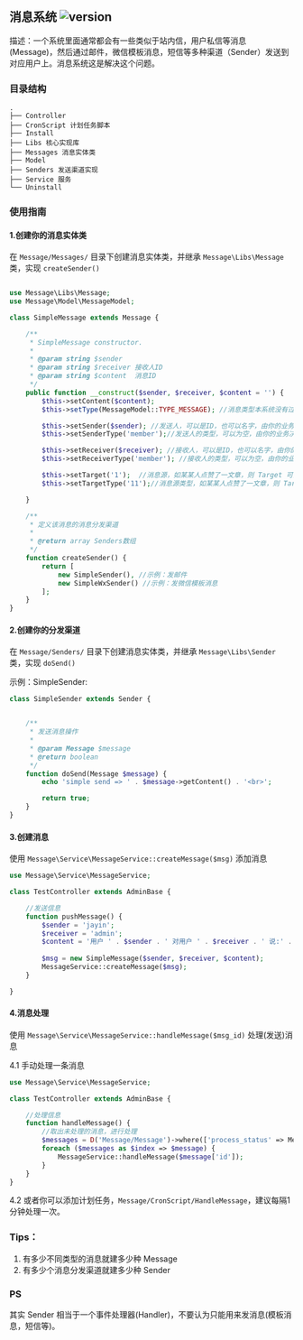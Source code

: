 ## 消息系统 ![version](https://img.shields.io/github/release/ztbcms/ztbcms-Message.svg?maxAge=36000)

描述：一个系统里面通常都会有一些类似于站内信，用户私信等消息(Message)，然后通过邮件，微信模板消息，短信等多种渠道（Sender）发送到对应用户上。消息系统这是解决这个问题。

### 目录结构

```
.
├── Controller
├── CronScript 计划任务脚本
├── Install 
├── Libs 核心实现库
├── Messages 消息实体类
├── Model 
├── Senders 发送渠道实现
├── Service 服务
└── Uninstall
```

### 使用指南

#### 1.创建你的消息实体类

在 `Message/Messages/` 目录下创建消息实体类，并继承 `Message\Libs\Message` 类，实现 `createSender()`

```php

use Message\Libs\Message;
use Message\Model\MessageModel;

class SimpleMessage extends Message {

    /**
     * SimpleMessage constructor.
     *
     * @param string $sender
     * @param string $receiver 接收人ID
     * @param string $content  消息ID
     */
    public function __construct($sender, $receiver, $content = '') {
        $this->setContent($content);
        $this->setType(MessageModel::TYPE_MESSAGE); //消息类型本系统没有过多的指定，默认提供 message 私信 和 remind 提醒这两种

        $this->setSender($sender); //发送人，可以是ID，也可以名字，由你的业务决定
        $this->setSenderType('member');//发送人的类型，可以为空，由你的业务决定

        $this->setReceiver($receiver); //接收人，可以是ID，也可以名字，由你的业务决定
        $this->setReceiverType('member'); //接收人的类型，可以为空，由你的业务决定

        $this->setTarget('1');  //消息源，如某某人点赞了一文章，则 Target 可能是文章ID，具体由你的业务决定
        $this->setTargetType('11');//消息源类型，如某某人点赞了一文章，则 Target 应该是文章类型名称，具体由你的业务决定

    }

    /**
     * 定义该消息的消息分发渠道
     *
     * @return array Senders数组
     */
    function createSender() {
        return [
            new SimpleSender(), //示例：发邮件
            new SimpleWxSender() //示例：发微信模板消息
        ];
    }
}
```

#### 2.创建你的分发渠道

在 `Message/Senders/` 目录下创建消息实体类，并继承 `Message\Libs\Sender` 类，实现 `doSend()`

示例：SimpleSender:
```php
class SimpleSender extends Sender {


    /**
     * 发送消息操作
     *
     * @param Message $message
     * @return boolean
     */
    function doSend(Message $message) {
        echo 'simple send => ' . $message->getContent() . '<br>';

        return true;
    }
}
```

#### 3.创建消息

使用 `Message\Service\MessageService::createMessage($msg)` 添加消息

```php
use Message\Service\MessageService;

class TestController extends AdminBase {

    //发送信息
    function pushMessage() {
        $sender = 'jayin';
        $receiver = 'admin';
        $content = '用户 ' . $sender . ' 对用户 ' . $receiver . ' 说:' . '你好，这是推送 at ' . date('Y-m-d H:i:s');
        
        $msg = new SimpleMessage($sender, $receiver, $content);
        MessageService::createMessage($msg);
    }

}
```


#### 4.消息处理

使用 `Message\Service\MessageService::handleMessage($msg_id)` 处理(发送)消息

4.1 手动处理一条消息
```php
use Message\Service\MessageService;

class TestController extends AdminBase {

    //处理信息
    function handleMessage() {
        //取出未处理的消息，进行处理
        $messages = D('Message/Message')->where(['process_status' => MessageModel::PROCESS_STATUS_UNPROCESS])->field('id')->select();
        foreach ($messages as $index => $message) {
            MessageService::handleMessage($message['id']);
        }
    }
}
```

4.2 或者你可以添加计划任务，`Message/CronScript/HandleMessage`，建议每隔1分钟处理一次。

### Tips：

1. 有多少不同类型的消息就建多少种 Message
2. 有多少个消息分发渠道就建多少种 Sender


### PS

其实 Sender 相当于一个事件处理器(Handler)，不要认为只能用来发消息(模板消息，短信等)。
